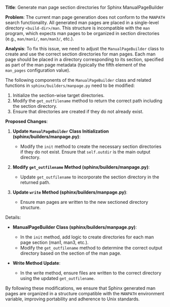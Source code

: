 **Title**: Generate man page section directories for Sphinx ManualPageBuilder

**Problem**: 
The current man page generation does not conform to the `MANPATH` search functionality. All generated man pages are placed in a single-level directory `<build-dir>/man`. This structure is incompatible with the `man` program, which expects man pages to be organized in section directories (e.g., `man/man1/`, `man/man3/`, etc.).

**Analysis**: 
To fix this issue, we need to adjust the `ManualPageBuilder` class to create and use the correct section directories for man pages. Each man page should be placed in a directory corresponding to its section, specified as part of the man page metadata (typically the fifth element of the `man_pages` configuration value).

The following components of the `ManualPageBuilder` class and related functions in `sphinx/builders/manpage.py` need to be modified:
1. Initialize the section-wise target directories.
2. Modify the `get_outfilename` method to return the correct path including the section directory.
3. Ensure that directories are created if they do not already exist.

**Proposed Changes**:

1. **Update `ManualPageBuilder` Class Initialization (sphinx/builders/manpage.py)**:
   - Modify the `init` method to create the necessary section directories if they do not exist. Ensure that `self.outdir` is the main output directory.

2. **Modify `get_outfilename` Method (sphinx/builders/manpage.py)**:
   - Update `get_outfilename` to incorporate the section directory in the returned path.

3. **Update `write` Method (sphinx/builders/manpage.py)**:
   - Ensure man pages are written to the new sectioned directory structure. 

Details:

- **ManualPageBuilder Class (sphinx/builders/manpage.py)**:
  - In the `init` method, add logic to create directories for each man page section (man1, man3, etc.).
  - Modify the `get_outfilename` method to determine the correct output directory based on the section of the man page.



- **Write Method Update**:
  - In the write method, ensure files are written to the correct directory using the updated `get_outfilename`.



By following these modifications, we ensure that Sphinx generated man pages are organized in a structure compatible with the `MANPATH` environment variable, improving portability and adherence to Unix standards.